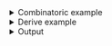 <details><summary>Combinatoric example</summary>

```no_run
#[derive(Debug, Clone)]
pub struct Options {
    release: bool,
    binary: String,
}

pub fn options() -> OptionParser<Options> {
    let release = short('r')
        .long("release")
        .help("Perform actions in release mode")
        .switch();

    let binary = short('b')
        .long("binary")
        .help("Use this binary")
        .argument("BIN");

    construct!(Options { release, binary })
        .to_options()
        .usage("Usage: my_program [--release] [--binary=BIN] ...")
}
```

</details>
<details><summary>Derive example</summary>

```no_run
#[derive(Debug, Clone, Bpaf)]
#[bpaf(options, usage("Usage: my_program [--release] [--binary=BIN] ..."))]
pub struct Options {
    #[bpaf(short, long)]
    /// Perform actions in release mode
    release: bool,
    #[bpaf(short, long, argument("BIN"))]
    /// Use this binary
    binary: String,
}
```

</details>
<details><summary>Output</summary>

Method `usage` lets you to override the whole usage line


<div class='bpaf-doc'>
$ app --help<br>
<p>Usage: my_program [--release] [--binary=BIN] ...</p><p><div>
<b>Available options:</b></div><dl><dt><tt><b>-r</b></tt>, <tt><b>--release</b></tt></dt>
<dd>Perform actions in release mode</dd>
<dt><tt><b>-b</b></tt>, <tt><b>--binary</b></tt>=<tt><i>BIN</i></tt></dt>
<dd>Use this binary</dd>
<dt><tt><b>-h</b></tt>, <tt><b>--help</b></tt></dt>
<dd>Prints help information</dd>
</dl>
</p>
<style>
div.bpaf-doc {
    padding: 14px;
    background-color:var(--code-block-background-color);
    font-family: "Source Code Pro", monospace;
    margin-bottom: 0.75em;
}
div.bpaf-doc dt { margin-left: 1em; }
div.bpaf-doc dd { margin-left: 3em; }
div.bpaf-doc dl { margin-top: 0; padding-left: 1em; }
div.bpaf-doc  { padding-left: 1em; }
</style>
</div>


It doesn't alter parser's behavior otherwise


<div class='bpaf-doc'>
$ app <br>
<b>Error:</b> expected <tt><b>--binary</b></tt>=<tt><i>BIN</i></tt>, pass <tt><b>--help</b></tt> for usage information
<style>
div.bpaf-doc {
    padding: 14px;
    background-color:var(--code-block-background-color);
    font-family: "Source Code Pro", monospace;
    margin-bottom: 0.75em;
}
div.bpaf-doc dt { margin-left: 1em; }
div.bpaf-doc dd { margin-left: 3em; }
div.bpaf-doc dl { margin-top: 0; padding-left: 1em; }
div.bpaf-doc  { padding-left: 1em; }
</style>
</div>


<div class='bpaf-doc'>
$ app -r --binary test<br>
Options { release: true, binary: "test" }
</div>

</details>